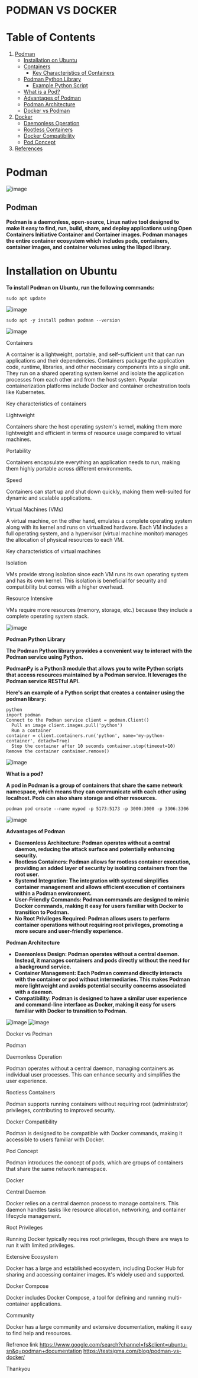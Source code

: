 # PODMAN VS DOCKER 

# Table of Contents

1. [Podman](#Podman)
    - [Installation on Ubuntu](#Installation-on-Ubuntu)
    - [Containers](#containers)
        - [Key Characteristics of Containers](#key-characteristics-of-containers)
    - [Podman Python Library](#podman-python-library)
        - [Example Python Script](#example-python-script)
    - [What is a Pod?](#what-is-a-pod)
    - [Advantages of Podman](#advantages-of-podman)
    - [Podman Architecture](#podman-architecture)
    - [Docker vs Podman](#docker-vs-podman)
2. [Docker](#docker)
    - [Daemonless Operation](#daemonless-operation)
    - [Rootless Containers](#rootless-containers)
    - [Docker Compatibility](#docker-compatibility)
    - [Pod Concept](#pod-concept)
3. [References](#references)





# Podman
![image](https://github.com/simranpopli05/Podman-Podman-vs-Docker-/assets/153719945/d5bb191a-90f0-453b-be35-143bf5205a87)

 
 ## Podman
 

**Podman is a daemonless, open-source, Linux native tool designed to make it easy to find, run, build, share, and deploy applications using Open Containers Initiative Container and Container images. Podman manages the entire container ecosystem which includes pods, containers, container images, and container volumes using the libpod library.**

# Installation on Ubuntu

**To install Podman on Ubuntu, run the following commands:**

```
sudo apt update
```
![image](https://github.com/simranpopli05/Podman/assets/153719945/312153e3-0e8e-422a-8a25-3b7b420695bd)

```
sudo apt -y install podman podman --version
```
![image](https://github.com/simranpopli05/Podman/assets/153719945/ccb67b43-4865-46e5-b128-d59af4f769f4)


Containers

  A container is a lightweight, portable, and self-sufficient unit that can run applications and their dependencies. Containers package the application code, runtime, libraries, and other necessary components into a single unit. They run on a shared operating system kernel and isolate the application processes from each other and from the host system. Popular containerization platforms include Docker and container orchestration tools like Kubernetes.
    

Key characteristics of containers

   Lightweight
   
  Containers share the host operating system's kernel, making them more lightweight and efficient in terms of resource usage compared to virtual machines.

   Portability 
        
   Containers encapsulate everything an application needs to run, making them highly portable across different environments.

   Speed 
      
   Containers can start up and shut down quickly, making them well-suited for dynamic and scalable applications.

   Virtual Machines (VMs)

   A virtual machine, on the other hand, emulates a complete operating system along with its kernel and runs on virtualized hardware. Each VM includes a full operating system, and a hypervisor (virtual machine monitor) manages the allocation of physical resources to each VM.

Key characteristics of virtual machines

   Isolation

   VMs provide strong isolation since each VM runs its own operating system and has its own kernel. This isolation is beneficial for security and compatibility but comes with a higher overhead.

   Resource Intensive 
   
   VMs require more resources (memory, storage, etc.) because they include a complete operating system stack.


![image](https://github.com/simranpopli05/Podman/assets/153719945/8489196e-53e4-424f-adc6-2ae9a827b1e4)


**Podman Python Library**

**The Podman Python library provides a convenient way to interact with the Podman service using Python.**

**PodmanPy is a Python3 module that allows you to write Python scripts that access resources maintained by a Podman service. It leverages the Podman service RESTful API.**

**Here's an example of a Python script that creates a container using the podman library:**
```
python
import podman
Connect to the Podman service client = podman.Client()
  Pull an image client.images.pull('python')
  Run a container
container = client.containers.run('python', name='my-python-container', detach=True)
  Stop the container after 10 seconds container.stop(timeout=10)
Remove the container container.remove()
  ```
![image](https://github.com/simranpopli05/Podman-Podman-vs-Docker-/assets/153719945/a7525003-d3a8-47b1-83dd-b55e636fd6ea)

  **What is a pod?**

  **A pod in Podman is a group of containers that share the same network namespace, which means they can communicate with each other using localhost. Pods can also share storage and other resources.**

  

  ```
  podman pod create --name mypod -p 5173:5173 -p 3000:3000 -p 3306:3306
  ``` 
![image](https://github.com/simranpopli05/Podman/assets/153719945/80f11105-46b4-4ef5-9f94-f2e2c35ca698)

  **Advantages of Podman**

- **Daemonless Architecture: Podman operates without a central daemon, reducing the attack surface and potentially enhancing security.**
- **Rootless Containers: Podman allows for rootless container execution, providing an added layer of security by isolating containers from the root user.**
- **Systemd Integration: The integration with systemd simplifies container management and allows efficient execution of containers within a Podman environment.**
- **User-Friendly Commands: Podman commands are designed to mimic Docker commands, making it easy for users familiar with Docker to transition to Podman.**
- **No Root Privileges Required: Podman allows users to perform container operations without requiring root privileges, promoting a more secure and user-friendly experience.**

**Podman Architecture**

- **Daemonless Design: Podman operates without a central daemon. Instead, it manages containers and pods directly without the need for a background service.**
- **Container Management: Each Podman command directly interacts with the container or pod without intermediaries. This makes Podman more lightweight and avoids potential security concerns associated with a daemon.**
- **Compatibility: Podman is designed to have a similar user experience and command-line interface as Docker, making it easy for users familiar with Docker to transition to Podman.**

![image](https://github.com/simranpopli05/Podman-Podman-vs-Docker-/assets/153719945/a372e291-c1b3-486e-be41-d52f5e695573)
![image](https://github.com/simranpopli05/Podman-Podman-vs-Docker-/assets/153719945/dd7a2931-7bf4-4ce0-8354-2b5546d586b9)

Docker vs Podman

Podman

   Daemonless Operation
    
   Podman operates without a central daemon, managing containers as individual user processes. This can enhance security and simplifies the user experience.

  Rootless Containers
      
  Podman supports running containers without requiring root (administrator) privileges, contributing to improved security.

   Docker Compatibility
   
   Podman is designed to be compatible with Docker commands, making it accessible to users familiar with Docker.

   Pod Concept
   
   Podman introduces the concept of pods, which are groups of containers that share the same network namespace.

Docker

   Central Daemon
    
   Docker relies on a central daemon process to manage containers. This daemon handles tasks like resource allocation, networking, and container lifecycle management.

   Root Privileges 
    
  Running Docker typically requires root privileges, though there are ways to run it with limited privileges.

   Extensive Ecosystem 
    
  Docker has a large and established ecosystem, including Docker Hub for sharing and accessing container images. It's widely used and supported.

   Docker Compose 
    
   Docker includes Docker Compose, a tool for defining and running multi-container applications.

   Community 
    
   Docker has a large community and extensive documentation, making it easy to find help and resources.

Refrence link 
https://www.google.com/search?channel=fs&client=ubuntu-sn&q=podman+documentation
https://testsigma.com/blog/podman-vs-docker/

  Thankyou                                 
